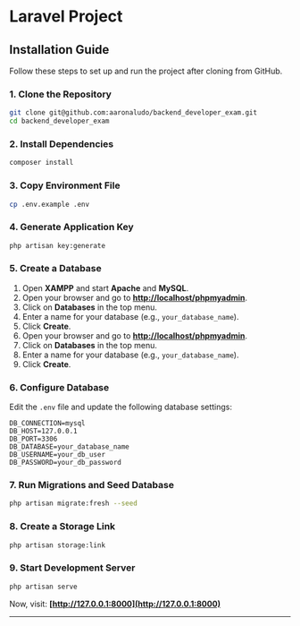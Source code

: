 # Laravel Project

## Installation Guide

Follow these steps to set up and run the project after cloning from GitHub.

### 1. Clone the Repository
```bash
git clone git@github.com:aaronaludo/backend_developer_exam.git
cd backend_developer_exam
```

### 2. Install Dependencies
```bash
composer install
```

### 3. Copy Environment File
```bash
cp .env.example .env
```

### 4. Generate Application Key
```bash
php artisan key:generate
```

### 5. Create a Database
1. Open **XAMPP** and start **Apache** and **MySQL**.
2. Open your browser and go to **[http://localhost/phpmyadmin](http://localhost/phpmyadmin)**.
3. Click on **Databases** in the top menu.
4. Enter a name for your database (e.g., `your_database_name`).
5. Click **Create**.
1. Open your browser and go to **[http://localhost/phpmyadmin](http://localhost/phpmyadmin)**.
2. Click on **Databases** in the top menu.
3. Enter a name for your database (e.g., `your_database_name`).
4. Click **Create**.

### 6. Configure Database  
Edit the `.env` file and update the following database settings:

```
DB_CONNECTION=mysql
DB_HOST=127.0.0.1
DB_PORT=3306
DB_DATABASE=your_database_name
DB_USERNAME=your_db_user
DB_PASSWORD=your_db_password
```

### 7. Run Migrations and Seed Database
```bash
php artisan migrate:fresh --seed
```

### 8. Create a Storage Link
```bash
php artisan storage:link
```

### 9. Start Development Server
```bash
php artisan serve
```
Now, visit: **[http://127.0.0.1:8000](http://127.0.0.1:8000)**

---
